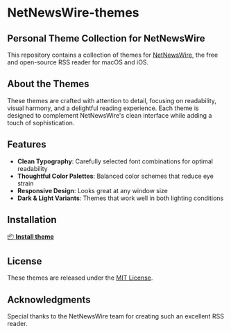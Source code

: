 # NetNewsWire-themes

## Personal Theme Collection for NetNewsWire

This repository contains a collection of themes for [NetNewsWire](https://netnewswire.com/), the free and open-source RSS reader for macOS and iOS.

## About the Themes

These themes are crafted with attention to detail, focusing on readability, visual harmony, and a delightful reading experience. Each theme is designed to complement NetNewsWire's clean interface while adding a touch of sophistication.

## Features

- **Clean Typography**: Carefully selected font combinations for optimal readability
- **Thoughtful Color Palettes**: Balanced color schemes that reduce eye strain
- **Responsive Design**: Looks great at any window size
- **Dark & Light Variants**: Themes that work well in both lighting conditions

## Installation

[📦 **Install theme**](netnewswire://theme/add?url=https://github.com/kris-anderson/NetNewsWire-themes/releases/latest/download/Kris.nnwtheme.zip)

## License

These themes are released under the [MIT License](LICENSE).

## Acknowledgments

Special thanks to the NetNewsWire team for creating such an excellent RSS reader.
